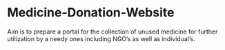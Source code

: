 # Medicine-Donation-Website
Aim is to prepare a portal for the collection of unused medicine for further utilization by a needy ones including NGO’s as well as individual’s.
